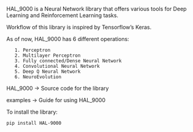 HAL_9000 is a Neural Network library that offers various tools for Deep Learning and Reinforcement Learning tasks.

Workflow of this library is inspired by Tensorflow’s Keras.

As of now, HAL_9000 has 6 different operations:

       1. Perceptron
       2. Multilayer Perceptron
       3. Fully connected/Dense Neural Network
       4. Convolutional Neural Network
       5. Deep Q Neural Network
       6. NeuroEvolution

HAL_9000 -> Source code for the library

examples -> Guide for using HAL_9000

To install the library:

    pip install HAL-9000

